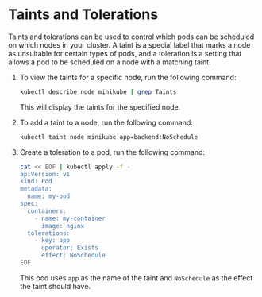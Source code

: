 # Taints and Tolerations

Taints and tolerations can be used to control which pods can be scheduled on which nodes in your cluster. A taint is a special label that marks a node as unsuitable for certain types of pods, and a toleration is a setting that allows a pod to be scheduled on a node with a matching taint.

1. To view the taints for a specific node, run the following command:

   ```bash
   kubectl describe node minikube | grep Taints
   ```

   This will display the taints for the specified node.

2. To add a taint to a node, run the following command:

   ```bash
   kubectl taint node minikube app=backend:NoSchedule
   ```

3. Create a toleration to a pod, run the following command:

   ```bash
   cat << EOF | kubectl apply -f -
   apiVersion: v1
   kind: Pod
   metadata:
     name: my-pod
   spec:
     containers:
       - name: my-container
         image: nginx
     tolerations:
       - key: app
         operator: Exists
         effect: NoSchedule
   EOF
   ```

   This pod uses `app` as the name of the taint and `NoSchedule` as the effect the taint should have.
